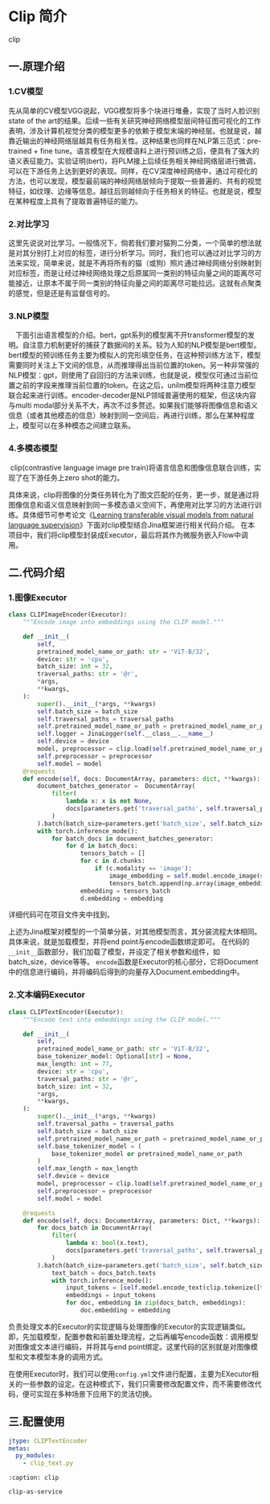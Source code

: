 # Clip 简介
clip 

## 一.原理介绍
### 1.CV模型
​	先从简单的CV模型VGG说起，VGG模型将多个块进行堆叠，实现了当时人脸识别state of the art的结果。后续一些有关研究神经网络模型层间特征图可视化的工作表明，涉及计算机视觉分类的模型更多的依赖于模型末端的神经层。也就是说，越靠近输出的神经网络层越具有任务相关性。这种结果也同样在NLP第三范式：pre-trained + fine tune。语言模型在大规模语料上进行预训练之后，便具有了强大的语义表征能力。实验证明(bert)，将PLM接上后续任务相关神经网络层进行微调，可以在下游任务上达到更好的表现。 
​	同样，在CV深度神经网络中，通过可视化的方法，也可以发现，模型最前端的神经网络层倾向于提取一些普遍的、共有的视觉特征，如纹理、边缘等信息。越往后则越倾向于任务相关的特征。也就是说，模型在某种程度上具有了提取普遍特征的能力。  

### 2.对比学习
​	这里先说说对比学习。一般情况下，倘若我们要对猫狗二分类，一个简单的想法就是对其分别打上对应的标签，进行分析学习。同时，我们也可以通过对比学习的方法来实现，简单来说，就是不再将所有的猫（或狗）照片通过神经网络分别映射到对应标签，而是让经过神经网络处理之后原属同一类别的特征向量之间的距离尽可能接近，让原本不属于同一类别的特征向量之间的距离尽可能拉远。这就有点聚类的感觉，但是还是有监督信号的。  
### 3.NLP模型
&ensp;&ensp;下面引出语言模型的介绍。bert，gpt系列的模型离不开transformer模型的发明。自注意力机制更好的捕获了数据间的关系。较为人知的NLP模型是bert模型。
bert模型的预训练任务主要为模拟人的完形填空任务，在这种预训练方法下，模型需要同时关注上下文间的信息，从而推理得出当前位置的token。另一种非常强的NLP模型：gpt，则使用了自回归的方法来训练，也就是说，模型仅可通过当前位置之前的字段来推理当前位置的token。在这之后，unilm模型将两种注意力模型联合起来进行训练。encoder-decoder是NLP领域普遍使用的框架，但这块内容与multi modal部分关系不大，再次不过多赘述。如果我们能够将图像信息和语义信息（或者其他模态的信息）映射到同一空间后，再进行训练，那么在某种程度上，模型可以在多种模态之间建立联系。

### 4.多模态模型
​	clip(contrastive language image pre train)将语言信息和图像信息联合训练，实现了在下游任务上zero shot的能力。  

​	具体来说，clip将图像的分类任务转化为了图文匹配的任务，更一步，就是通过将图像信息和语义信息映射到同一多模态语义空间下，再使用对比学习的方法进行训练。具体细节可参考论文《[Learning transferable visual models from natural language supervision](https://arxiv.org/pdf/2103.00020.pdf)》下面对clip模型结合Jina框架进行相关代码介绍。  在本项目中，我们将clip模型封装成Executor，最后将其作为微服务嵌入Flow中调用。  

## 二.代码介绍
### 1.图像Executor
```python
class CLIPImageEncoder(Executor):
    """Encode image into embeddings using the CLIP model."""

    def __init__(
        self,
        pretrained_model_name_or_path: str = 'ViT-B/32',
        device: str = 'cpu',
        batch_size: int = 32,
        traversal_paths: str = '@r',
        *args,
        **kwargs,
    ):
        super().__init__(*args, **kwargs)
        self.batch_size = batch_size
        self.traversal_paths = traversal_paths
        self.pretrained_model_name_or_path = pretrained_model_name_or_path
        self.logger = JinaLogger(self.__class__.__name__)
        self.device = device
        model, preprocessor = clip.load(self.pretrained_model_name_or_path, device=device)
        self.preprocessor = preprocessor
        self.model = model
    @requests
    def encode(self, docs: DocumentArray, parameters: dict, **kwargs):
        document_batches_generator =  DocumentArray(
            filter(
                lambda x: x is not None,
                docs[parameters.get('traversal_paths', self.traversal_paths)],
            )
        ).batch(batch_size=parameters.get('batch_size', self.batch_size))
        with torch.inference_mode():
            for batch_docs in document_batches_generator:
                for d in batch_docs:
                    tensors_batch = []
                    for c in d.chunks:
                        if (c.modality == 'image'):
                            image_embedding = self.model.encode_image(self.preprocessor(Image.fromarray(c.tensor)).unsqueeze(0).to(self.device))
                            tensors_batch.append(np.array(image_embedding).astype('float32'))
                    embedding = tensors_batch
                    d.embedding = embedding
```
详细代码可在项目文件夹中找到。 

上述为Jina框架对模型的一个简单分装，对其他模型而言，其分装流程大体相同。具体来说，就是加载模型，并将end point与encode函数绑定即可。
在代码的`__init__`函数部分，我们加载了模型，并设定了相关参数和组件，如batch_size，device等等。
`encode`函数是Executor的核心部分，它将Document中的信息进行编码，并将编码后得到的向量存入Document.embedding中。

### 2.文本编码Executor

```python
class CLIPTextEncoder(Executor):
    """Encode text into embeddings using the CLIP model."""

    def __init__(
        self,
        pretrained_model_name_or_path: str = 'ViT-B/32',
        base_tokenizer_model: Optional[str] = None,
        max_length: int = 77,
        device: str = 'cpu',
        traversal_paths: str = '@r',
        batch_size: int = 32,
        *args,
        **kwargs,
    ):
        super().__init__(*args, **kwargs)
        self.traversal_paths = traversal_paths
        self.batch_size = batch_size
        self.pretrained_model_name_or_path = pretrained_model_name_or_path
        self.base_tokenizer_model = (
            base_tokenizer_model or pretrained_model_name_or_path
        )
        self.max_length = max_length
        self.device = device
        model, preprocessor = clip.load(self.pretrained_model_name_or_path, device=device)
        self.preprocessor = preprocessor
        self.model = model

    @requests
    def encode(self, docs: DocumentArray, parameters: Dict, **kwargs):
        for docs_batch in DocumentArray(
            filter(
                lambda x: bool(x.text),
                docs[parameters.get('traversal_paths', self.traversal_paths)],
            )
        ).batch(batch_size=parameters.get('batch_size', self.batch_size)) :
            text_batch = docs_batch.texts
            with torch.inference_mode():
                input_tokens = [self.model.encode_text(clip.tokenize([t, "unknown"]).to(self.device)) for t in text_batch] 
                embeddings = input_tokens
                for doc, embedding in zip(docs_batch, embeddings):
                    doc.embedding = embedding
```
负责处理文本的Executor的实现逻辑与处理图像的Executor的实现逻辑类似。即，先加载模型，配置参数和前置处理流程，之后再编写encode函数：调用模型对图像或文本进行编码，并将其与end point绑定。这里代码的区别就是对图像模型和文本模型本身的调用方式。

在使用Executor时，我们可以使用`config.yml`文件进行配置，主要为EXecutor相关的一些参数的设定。在这种模式下，我们只需要修改配置文件，而不需要修改代码，便可实现在多种场景下应用下的灵活切换。
## 三.配置使用

```yml
jtype: CLIPTextEncoder
metas:
  py_modules:
    - clip_text.py

```






```{toctree}
:caption: clip

clip-as-service
```